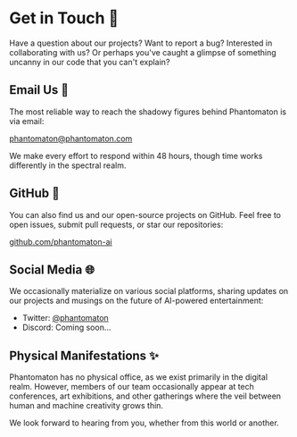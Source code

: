 # Get in Touch 💌

Have a question about our projects? Want to report a bug? Interested in collaborating with us? Or perhaps you've caught a glimpse of something uncanny in our code that you can't explain?

## Email Us 📧

The most reliable way to reach the shadowy figures behind Phantomaton is via email:

[phantomaton@phantomaton.com](mailto:phantomaton@phantomaton.com)

We make every effort to respond within 48 hours, though time works differently in the spectral realm.

## GitHub 🐙

You can also find us and our open-source projects on GitHub. Feel free to open issues, submit pull requests, or star our repositories:

[github.com/phantomaton-ai](https://github.com/phantomaton-ai)

## Social Media 🌐

We occasionally materialize on various social platforms, sharing updates on our projects and musings on the future of AI-powered entertainment:

- Twitter: [@phantomaton](https://twitter.com/phantomaton)
- Discord: Coming soon...

## Physical Manifestations ✨

Phantomaton has no physical office, as we exist primarily in the digital realm. However, members of our team occasionally appear at tech conferences, art exhibitions, and other gatherings where the veil between human and machine creativity grows thin.

We look forward to hearing from you, whether from this world or another.